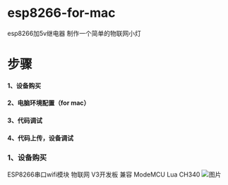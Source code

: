 # esp8266-for-mac
esp8266加5v继电器 制作一个简单的物联网小灯

# 步骤
#### 1、设备购买
#### 2、电脑环境配置（for mac）
#### 3、代码调试
#### 4、代码上传，设备调试

### 1、设备购买

ESP8266串口wifi模块 物联网 V3开发板 兼容 ModeMCU Lua CH340
![图片](https://gd3.alicdn.com/imgextra/i2/361121710/TB20Lh3wrXlpuFjy1zbXXb_qpXa_!!361121710.jpg)
